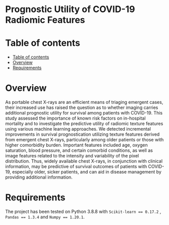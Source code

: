 # Prognostic Utility of COVID-19 Radiomic Features

Table of contents
=================

<!--tc-->
   * [Table of contents](#table-of-contents)
   * [Overview](#overview)
   * [Requirements](#requirements)
<!--tc-->

Overview
========

As portable chest X-rays are an efficient means of triaging emergent cases, their increased use has raised the question as to whether imaging carries additional prognostic utility for survival among patients with COVID-19. This study assessed the importance of known risk factors on in-hospital mortality and to investigate the predictive utility of radiomic texture features using various machine learning approaches.  We detected incremental improvements in survival prognostication utilizing texture features derived from emergent chest X-rays, particularly among older patients or those with higher comorbidity burden. Important features included age, oxygen saturation, blood pressure, and certain comorbid conditions, as well as image features related to the intensity and variability of the pixel distribution. Thus, widely available chest X-rays, in conjunction with clinical information, may be predictive of survival outcomes of patients with COVID-19, especially older, sicker patients, and can aid in disease management by providing additional information.

Requirements
============

The project has been tested on Python 3.8.8 with `Scikit-learn == 0.17.2` , `Pandas == 1.3.4` and `Numpy == 1.20.1`.
